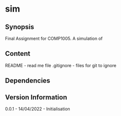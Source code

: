 # sim

## Synopsis

Final Assignment for COMP1005.
A simulation of

## Content

README - read me file
.gitignore - files for git to ignore

## Dependencies

## Version Information
0.0.1 - 14/04/2022 - Initialisation
